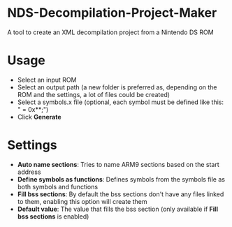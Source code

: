 # NDS-Decompilation-Project-Maker
A tool to create an XML decompilation project from a Nintendo DS ROM

# Usage
- Select an input ROM
- Select an output path (a new folder is preferred as, depending on the ROM and the settings, a lot of files could be created)
- Select a symbols.x file (optional, each symbol must be defined like this: "*<symbol name>* = 0x*<hex address>*;")
- Click **Generate**

# Settings
- **Auto name sections**: Tries to name ARM9 sections based on the start address
- **Define symbols as functions**: Defines symbols from the symbols file as both symbols and functions
- **Fill bss sections**: By default the bss sections don't have any files linked to them, enabling this option will create them
- **Default value**: The value that fills the bss section (only available if **Fill bss sections** is enabled)
